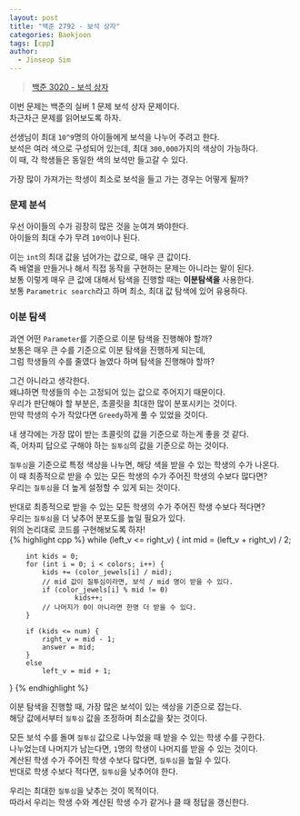 ```yaml
---
layout: post
title: "백준 2792 - 보석 상자"
categories: Baekjoon
tags: [cpp]
author:
  - Jinseop Sim
---
```

> [백준 3020 - 보석 상자](https://www.acmicpc.net/problem/2792)

이번 문제는 백준의 실버 1 문제 보석 상자 문제이다.   
차근차근 문제를 읽어보도록 하자.  

선생님이 최대 ```10^9```명의 아이들에게 보석을 나누어 주려고 한다.  
보석은 여러 색으로 구성되어 있는데, 최대 ```300,000```가지의 색상이 가능하다.  
이 때, 각 학생들은 동일한 색의 보석만 들고갈 수 있다.  

가장 많이 가져가는 학생이 최소로 보석을 들고 가는 경우는 어떻게 될까?  

### 문제 분석
우선 아이들의 수가 굉장히 많은 것을 눈여겨 봐야한다.  
아이들의 최대 수가 무려 ```10억```이나 된다.  

이는 ```int```의 최대 값을 넘어가는 값으로, 매우 큰 값이다.  
즉 배열을 만들거나 해서 직접 동작을 구현하는 문제는 아니라는 말이 된다.  
보통 이렇게 매우 큰 값에 대해서 탐색을 진행할 때는 __이분탐색을__ 사용한다.  
보통 ```Parametric search```라고 하며 최소, 최대 값 탐색에 있어 유용하다.  

### 이분 탐색
과연 어떤 ```Parameter```를 기준으로 이분 탐색을 진행해야 할까?  
보통은 매우 큰 수를 기준으로 이분 탐색을 진행하게 되는데,  
그럼 학생들의 수를 줄였다 늘였다 하며 탐색을 진행해야 할까?  

그건 아니라고 생각한다.  
왜냐하면 학생들의 수는 고정되어 있는 값으로 주어지기 때문이다.  
우리가 판단해야 할 부분은, 초콜릿을 최대한 많이 분포시키는 것이다.  
만약 학생의 수가 작았다면 ```Greedy```하게 풀 수 있었을 것이다.  

내 생각에는 가장 많이 받는 초콜릿의 값을 기준으로 하는게 좋을 것 같다.  
즉, 어차피 답으로 구해야 하는 ```질투심```의 값을 기준으로 하는 것이다.  

```질투심```을 기준으로 특정 색상을 나누면, 해당 색을 받을 수 있는 학생의 수가 나온다.  
이 때 최종적으로 받을 수 있는 모든 학생의 수가 주어진 학생의 수보다 많다면?  
우리는 ```질투심```을 더 높게 설정할 수 있게 되는 것이다.  

반대로 최종적으로 받을 수 있는 모든 학생의 수가 주어진 학생 수보다 적다면?  
우리는 ```질투심```을 더 낮추어 분포도를 높일 필요가 있다.  
위의 논리대로 코드를 구현해보도록 하자!  
{% highlight cpp %}
while (left_v <= right_v) {
		int mid = (left_v + right_v) / 2;

		int kids = 0;
		for (int i = 0; i < colors; i++) {
			kids += (color_jewels[i] / mid);
			// mid 값이 질투심이라면, 보석 / mid 명이 받을 수 있다.
			if (color_jewels[i] % mid != 0)
					kids++;
			// 나머지가 0이 아니라면 한명 더 받을 수 있다.
		}
			
		if (kids <= num) {
			right_v = mid - 1;
			answer = mid;
		}
		else
			left_v = mid + 1;
}
{% endhighlight %}  

이분 탐색을 진행할 때, 가장 많은 보석이 있는 색상을 기준으로 잡는다.  
해당 값에서부터 ```질투심``` 값을 조정하며 최소값을 찾는 것이다.  

모든 보석 수를 돌며 ```질투심``` 값으로 나누었을 때 받을 수 있는 학생 수를 구한다.  
나누었는데 나머지가 남는다면, ```1```명의 학생이 나머지를 받을 수 있는 것이다.  
계산된 학생 수가 주어진 학생 수보다 많다면, ```질투심```을 높일 수 있다.  
반대로 학생 수보다 적다면, ```질투심```을 낮추어야 한다.  

우리는 최대한 ```질투심```을 낮추는 것이 목적이다.  
따라서 우리는 학생 수와 계산된 학생 수가 같거나 클 때 정답을 갱신한다.  
